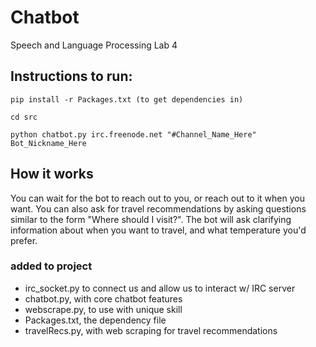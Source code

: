 # Chatbot
Speech and Language Processing Lab 4

## Instructions to run:
```pip install -r Packages.txt (to get dependencies in)```

```cd src``` 

```python chatbot.py irc.freenode.net "#Channel_Name_Here" Bot_Nickname_Here```


## How it works

You can wait for the bot to reach out to you, or reach out to it
when you want. You can also ask for travel recommendations by asking 
questions similar to the form "Where should I visit?". The bot will
ask clarifying information about when you want to travel, and what
temperature you'd prefer. 

### added to project
- irc_socket.py to connect us and allow us to interact w/ IRC server
- chatbot.py, with core chatbot features
- webscrape.py, to use with unique skill
- Packages.txt, the dependency file
- travelRecs.py, with web scraping for travel recommendations

